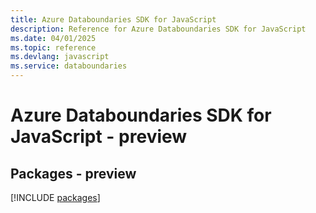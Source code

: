 ```yaml
---
title: Azure Databoundaries SDK for JavaScript
description: Reference for Azure Databoundaries SDK for JavaScript
ms.date: 04/01/2025
ms.topic: reference
ms.devlang: javascript
ms.service: databoundaries
---
```

# Azure Databoundaries SDK for JavaScript - preview
## Packages - preview
[!INCLUDE [packages](databoundaries-index.md)]